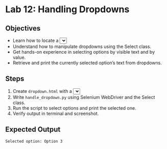 # Lab 12: Handling Dropdowns

## Objectives
- Learn how to locate a <select> element in a web page using Selenium.
- Understand how to manipulate dropdowns using the Select class.
- Get hands-on experience in selecting options by visible text and by value.
- Retrieve and print the currently selected option’s text from dropdowns.

## Steps
1. Create `dropdown.html` with a <select> dropdown.
2. Write `handle_dropdown.py` using Selenium WebDriver and the Select class.
3. Run the script to select options and print the selected one.
4. Verify output in terminal and screenshot.

## Expected Output
```bash
Selected option: Option 3
```

